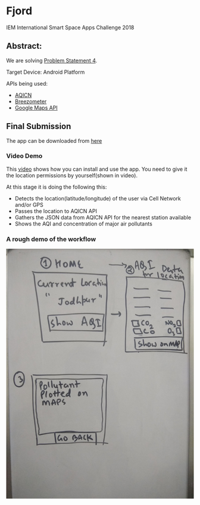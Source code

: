 # Fjord
IEM International Smart Space Apps Challenge 2018

## Abstract: 

We are solving [Problem Statement 4](http://iedc.iemecell.com/). 

Target Device: Android Platform

APIs being used: 
- [AQICN](https://aqicn.org/api/)
- [Breezometer](https://breezometer.com/)
- [Google Maps API](https://developers.google.com/maps/documentation/android-sdk/intro)

## Final Submission
The app can be downloaded from [here](https://drive.google.com/open?id=1v0VdeCLMAaVC7Q988B3UWPa1mME6Tq7C)

### Video Demo 
This [video](https://www.youtube.com/watch?v=HVMM1gi6uO8&t=26s) shows how you can install and use the app. You need to give it the location permissions by yourself(shown in video). 

At this stage it is doing the following this: 
- Detects the location(latitude/longitude) of the user via Cell Network and/or GPS
- Passes the location to AQICN API
- Gathers the JSON data from AQICN API for the nearest station available
- Shows the AQI and concentration of major air pollutants 

### A rough demo of the workflow
![alt text](https://github.com/abhishek-iitj/Fjord/blob/master/iem_demo.jpg)


